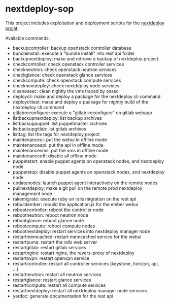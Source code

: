 # nextdeploy-sop

This project includes exploitation and deployment scripts for the [nextdeploy projet](https://github.com/ricofehr/nextdeploy).

Available commands:
* backupcontroller: backup openstack controller database
* bundleinstall: execute a "bundle install" into rest api folder
* backupnextdeploy: make and retrieve a backup of nextdeploy project
* checkcontroller: check openstack controller services
* checkneutron: check openstack neutron services
* checkglance: check openstack glance services
* checkcompute: check openstack compute services
* checknextdeploy: check nextdeploy node services
* cleanossec: clean nightly the vms traced by ossec
* deploycli: make and deploy a package for the nextdeploy cli command
* deployclitest: make and deploy a package for nightly build of the nextdeploy cli command
* gitlabreconfigure: execute a "gitlab-reconfigure" on gitlab webapp
* listbackupnextdeploy: list backup archives
* listbackuppuppet: list puppetmaster archives
* listbackupgitlab: list gitlab archives
* listtag: list the tags for nextdeploy project
* maintenanceui: put the webui in offline mode
* maintenanceapi: put the api in offline mode
* maintenancevms: put the vms in offline mode
* maintenanceoff: disable all offline mode
* puppetstart: enable puppet agents on openstack nodes, and nextdeploy node
* puppetstop: disable puppet agents on openstack nodes, and nextdeploy node
* updatenodes: launch puppet agent interactively on the remote nodes
* pullnextdeploy: make a git pull on the remote prod nextdeploy management node 
* rakemigrate: execute ruby on rails migration on the rest api
* rebuildember: rebuild the application.js for the ember webui
* rebootcontroller: reboot the controller node
* rebootneutron: reboot neutron node
* rebootglance: reboot glance node
* rebootcompute: reboot compute nodes
* rebootnextdeploy: restart services into nextdeploy manager node
* restartmemcached: restart memcached service for the webui
* restartpuma: restart the rails web server
* restartgitlab: restart gitlab services
* restartnginx: restart nginx, the revers-proxy of nextdeploy
* restartovpn: restart openvpn service
* restartcontroller: restart all controller services (keystone, horizon, api, ...)
* restartneutron: restart all neutron services
* restartglance: restart glance services
* restartcompute: restart all compute services
* restartnextdeploy: restart all nextdeploy manager node services
* yardoc: generate documentation for the rest api
